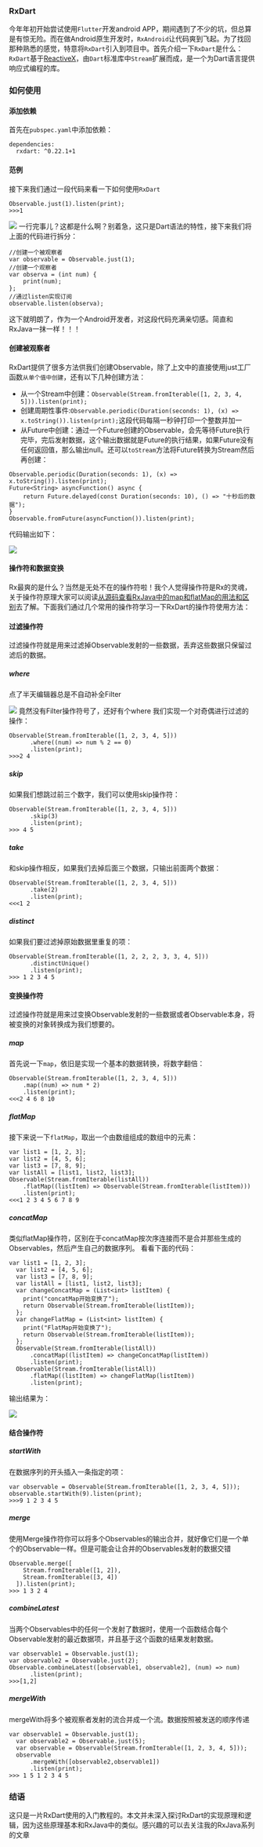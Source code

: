 ### RxDart
今年年初开始尝试使用`Flutter`开发android APP，期间遇到了不少的坑，但总算是有惊无险。而在做Android原生开发时，`RxAndroid`让代码爽到飞起。为了找回那种熟悉的感觉，特意将`RxDart`引入到项目中。首先介绍一下`RxDart`是什么：
`RxDart`基于[ReactiveX](http://reactivex.io/)，由`Dart`标准库中`Stream`扩展而成，是一个为Dart语言提供响应式编程的库。
### 如何使用
#### 添加依赖
首先在`pubspec.yaml`中添加依赖：
```
dependencies:
  rxdart: ^0.22.1+1
```
#### 范例
接下来我们通过一段代码来看一下如何使用`RxDart`
```
Observable.just(1).listen(print);
>>>1
```

![](https://user-gold-cdn.xitu.io/2019/8/17/16c9ef1d22a15491?w=520&h=450&f=png&s=82844)
一行完事儿？这都是什么啊？别着急，这只是Dart语法的特性，接下来我们将上面的代码进行拆分：
```
//创建一个被观察者
var observable = Observable.just(1);
//创建一个观察者
var observa = (int num) {
    print(num);
};
//通过listen实现订阅
observable.listen(observa);
```
这下就明朗了，作为一个Android开发者，对这段代码充满亲切感。简直和RxJava一抹一样！！！
#### 创建被观察者
RxDart提供了很多方法供我们创建Observable，除了上文中的直接使用just工厂函数`从单个值中创建`，还有以下几种创建方法：

* 从一个Stream中创建：`Observable(Stream.fromIterable([1, 2, 3, 4, 5])).listen(print);`
* 创建周期性事件:`Observable.periodic(Duration(seconds: 1), (x) => x.toString()).listen(print);`这段代码每隔一秒钟打印一个整数并加一
* 从Future中创建：通过一个Future创建的Observable，会先等待Future执行完毕，完后发射数据，这个输出数据就是Future的执行结果，如果Future没有任何返回值，那么输出null。还可以`toStream`方法将Future转换为Stream然后再创建：
    
```
Observable.periodic(Duration(seconds: 1), (x) => x.toString()).listen(print);
Future<String> asyncFunction() async {
    return Future.delayed(const Duration(seconds: 10), () => "十秒后的数据");
}
Observable.fromFuture(asyncFunction()).listen(print);
```
代码输出如下：

![](https://user-gold-cdn.xitu.io/2019/8/17/16c9ef2e0f26a70b)
#### 操作符和数据变换
Rx最爽的是什么？当然是无处不在的操作符啦！我个人觉得操作符是Rx的灵魂，关于操作符原理大家可以阅读[从源码查看RxJava中的map和flatMap的用法和区别](https://juejin.im/post/5d5517526fb9a06af13d63a2)去了解。下面我们通过几个常用的操作符学习一下RxDart的操作符使用方法：
#### 过滤操作符
过滤操作符就是用来过滤掉Observable发射的一些数据，丢弃这些数据只保留过滤后的数据。
##### where
点了半天编辑器总是不自动补全Filter

![](https://user-gold-cdn.xitu.io/2019/8/17/16c9ef29f026f111?w=442&h=438&f=png&s=216254)
竟然没有Filter操作符号了，还好有个where
我们实现一个对奇偶进行过滤的操作：
```
Observable(Stream.fromIterable([1, 2, 3, 4, 5]))
      .where((num) => num % 2 == 0)
      .listen(print);
>>>2 4
```
##### skip
如果我们想跳过前三个数字，我们可以使用skip操作符：
```
Observable(Stream.fromIterable([1, 2, 3, 4, 5]))
      .skip(3)
      .listen(print);
>>> 4 5
```
##### take
和skip操作相反，如果我们去掉后面三个数据，只输出前面两个数据：
```
Observable(Stream.fromIterable([1, 2, 3, 4, 5]))
      .take(2)
      .listen(print);
<<<1 2
```
##### distinct
如果我们要过滤掉原始数据里重复的项：
```
Observable(Stream.fromIterable([1, 2, 2, 2, 3, 3, 4, 5]))
      .distinctUnique()
      .listen(print);
>>> 1 2 3 4 5
```
#### 变换操作符
过滤操作符就是用来过变换Observable发射的一些数据或者Observable本身，将被变换的对象转换成为我们想要的。
##### map
首先说一下`map`，依旧是实现一个基本的数据转换，将数字翻倍：
```
Observable(Stream.fromIterable([1, 2, 3, 4, 5]))
    .map((num) => num * 2)
    .listen(print);
<<<2 4 6 8 10
```
##### flatMap
接下来说一下`flatMap`，取出一个由数组组成的数组中的元素：
```
var list1 = [1, 2, 3];
var list2 = [4, 5, 6];
var list3 = [7, 8, 9];
var listAll = [list1, list2, list3];
Observable(Stream.fromIterable(listAll))
    .flatMap((listItem) => Observable(Stream.fromIterable(listItem)))
    .listen(print);
<<<1 2 3 4 5 6 7 8 9
```
##### concatMap
类似flatMap操作符，区别在于concatMap按次序连接而不是合并那些生成的Observables，然后产生自己的数据序列。
看看下面的代码：
```
var list1 = [1, 2, 3];
  var list2 = [4, 5, 6];
  var list3 = [7, 8, 9];
  var listAll = [list1, list2, list3];
  var changeConcatMap = (List<int> listItem) {
    print("concatMap开始变换了");
    return Observable(Stream.fromIterable(listItem));
  };
  var changeFlatMap = (List<int> listItem) {
    print("FlatMap开始变换了");
    return Observable(Stream.fromIterable(listItem));
  };
  Observable(Stream.fromIterable(listAll))
      .concatMap((listItem) => changeConcatMap(listItem))
      .listen(print);
  Observable(Stream.fromIterable(listAll))
      .flatMap((listItem) => changeFlatMap(listItem))
      .listen(print);
```
输出结果为：

![](https://user-gold-cdn.xitu.io/2019/8/17/16c9ef347a963ae8?w=810&h=370&f=png&s=77503)
#### 结合操作符
##### startWith
在数据序列的开头插入一条指定的项：
```
var observable = Observable(Stream.fromIterable([1, 2, 3, 4, 5]));
observable.startWith(9).listen(print);
>>>9 1 2 3 4 5
```
##### merge
使用Merge操作符你可以将多个Observables的输出合并，就好像它们是一个单个的Observable一样。但是可能会让合并的Observables发射的数据交错
```
Observable.merge([
    Stream.fromIterable([1, 2]),
    Stream.fromIterable([3, 4])
  ]).listen(print);
>>> 1 3 2 4
```
##### combineLatest 
当两个Observables中的任何一个发射了数据时，使用一个函数结合每个Observable发射的最近数据项，并且基于这个函数的结果发射数据。
```
var observable1 = Observable.just(1);
var observable2 = Observable.just(2);
Observable.combineLatest([observable1, observable2], (num) => num)
      .listen(print);
>>>[1,2]
```
##### mergeWith
mergeWith将多个被观察者发射的流合并成一个流。数据按照被发送的顺序传递
```
var observable1 = Observable.just(1);
  var observable2 = Observable.just(5);
  var observable = Observable(Stream.fromIterable([1, 2, 3, 4, 5]));
  observable
      .mergeWith([observable2,observable1])
      .listen(print);
>>> 1 5 1 2 3 4 5
```

### 结语
这只是一片RxDart使用的入门教程的。本文并未深入探讨RxDart的实现原理和逻辑，因为这些原理基本和RxJava中的类似。感兴趣的可以去关注我的RxJava系列的文章